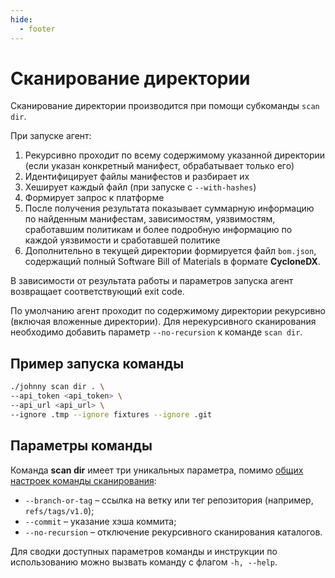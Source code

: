 ```yaml
---
hide:
  - footer
---
```


# Сканирование директории

Сканирование директории производится при помощи субкоманды `scan dir`.

При запуске агент:

1. Рекурсивно проходит по всему содержимому указанной директории (если указан конкретный манифест, обрабатывает только его)
  1. Идентифицирует файлы манифестов и разбирает их
  2. Хеширует каждый файл (при запуске с `--with-hashes`)
2. Формирует запрос к платформе
3. После получения результата показывает суммарную информацию по найденным манифестам, зависимостям, уязвимостям, сработавшим политикам и более подробную информацию по каждой уязвимости и сработавшей политике
4. Дополнительно в текущей директории формируется файл `bom.json`, содержащий полный Software Bill of Materials в формате **CycloneDX**.

В зависимости от результата работы и параметров запуска агент возвращает соответствующий exit code.

По умолчанию агент проходит по содержимому директории рекурсивно (включая вложенные директории). Для нерекурсивного сканирования необходимо добавить параметр `--no-recursion` к команде `scan dir`.

## Пример запуска команды

```bash
./johnny scan dir . \
--api_token <api_token> \
--api_url <api_url> \
--ignore .tmp --ignore fixtures --ignore .git
```

## Параметры команды

Команда **scan dir** имеет три уникальных параметра, помимо [общих настроек команды сканирования](/agent/scan/#_2):

- `--branch-or-tag`  – ссылка на ветку или тег репозитория (например, `refs/tags/v1.0`);
- `--commit` – указание хэша коммита;
- `--no-recursion`  – отключение рекурсивного сканирования каталогов.

Для сводки доступных параметров команды и инструкции по использованию можно вызвать команду с флагом `-h, --help`.
